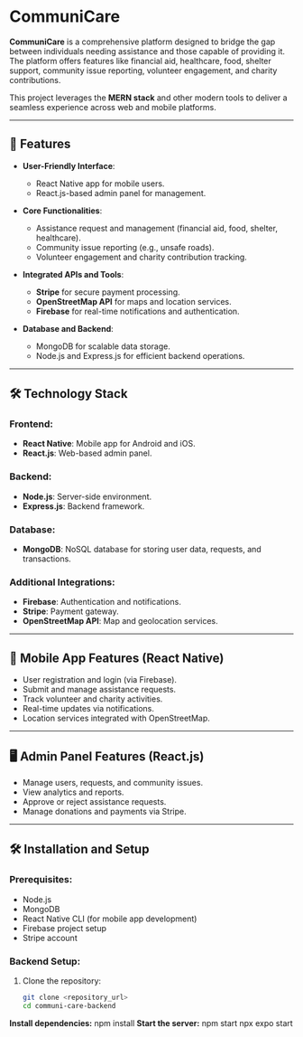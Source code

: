 # CommuniCare

**CommuniCare** is a comprehensive platform designed to bridge the gap between individuals needing assistance and those capable of providing it. The platform offers features like financial aid, healthcare, food, shelter support, community issue reporting, volunteer engagement, and charity contributions. 

This project leverages the **MERN stack** and other modern tools to deliver a seamless experience across web and mobile platforms.

---

## 🚀 Features

- **User-Friendly Interface**:
  - React Native app for mobile users.
  - React.js-based admin panel for management.

- **Core Functionalities**:
  - Assistance request and management (financial aid, food, shelter, healthcare).
  - Community issue reporting (e.g., unsafe roads).
  - Volunteer engagement and charity contribution tracking.

- **Integrated APIs and Tools**:
  - **Stripe** for secure payment processing.
  - **OpenStreetMap API** for maps and location services.
  - **Firebase** for real-time notifications and authentication.

- **Database and Backend**:
  - MongoDB for scalable data storage.
  - Node.js and Express.js for efficient backend operations.

---

## 🛠️ Technology Stack

### **Frontend**:
- **React Native**: Mobile app for Android and iOS.
- **React.js**: Web-based admin panel.

### **Backend**:
- **Node.js**: Server-side environment.
- **Express.js**: Backend framework.

### **Database**:
- **MongoDB**: NoSQL database for storing user data, requests, and transactions.

### **Additional Integrations**:
- **Firebase**: Authentication and notifications.
- **Stripe**: Payment gateway.
- **OpenStreetMap API**: Map and geolocation services.

---

## 📱 Mobile App Features (React Native)

- User registration and login (via Firebase).
- Submit and manage assistance requests.
- Track volunteer and charity activities.
- Real-time updates via notifications.
- Location services integrated with OpenStreetMap.

---

## 🖥️ Admin Panel Features (React.js)

- Manage users, requests, and community issues.
- View analytics and reports.
- Approve or reject assistance requests.
- Manage donations and payments via Stripe.

---

## 🛠️ Installation and Setup

### Prerequisites:
- Node.js
- MongoDB
- React Native CLI (for mobile app development)
- Firebase project setup
- Stripe account

### **Backend Setup**:
1. Clone the repository:
   ```bash
   git clone <repository_url>
   cd communi-care-backend

**Install dependencies:**
npm install
**Start the server:**
npm start
npx expo start

